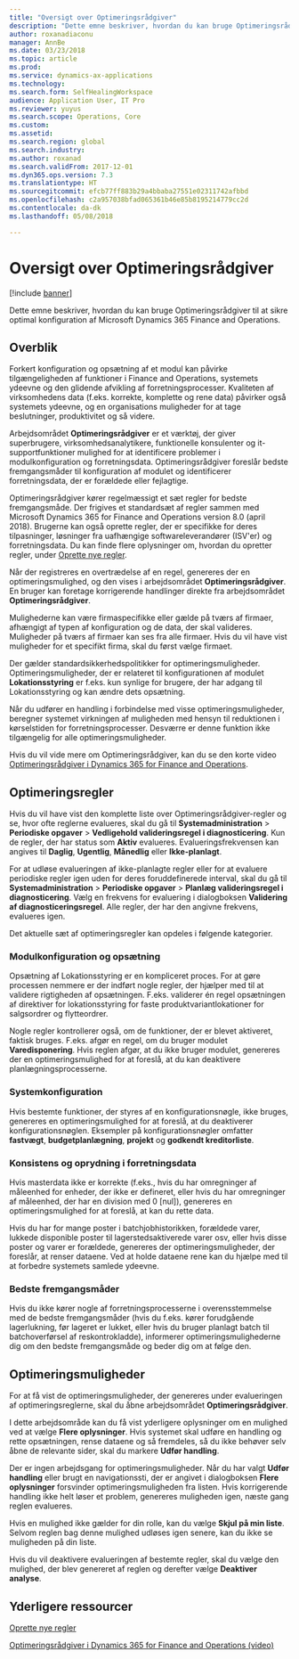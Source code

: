 ```yaml
---
title: "Oversigt over Optimeringsrådgiver"
description: "Dette emne beskriver, hvordan du kan bruge Optimeringsrådgiver til at sikre optimal konfiguration af Microsoft Dynamics 365 Finance and Operations."
author: roxanadiaconu
manager: AnnBe
ms.date: 03/23/2018
ms.topic: article
ms.prod: 
ms.service: dynamics-ax-applications
ms.technology: 
ms.search.form: SelfHealingWorkspace
audience: Application User, IT Pro
ms.reviewer: yuyus
ms.search.scope: Operations, Core
ms.custom: 
ms.assetid: 
ms.search.region: global
ms.search.industry: 
ms.author: roxanad
ms.search.validFrom: 2017-12-01
ms.dyn365.ops.version: 7.3
ms.translationtype: HT
ms.sourcegitcommit: efcb77ff883b29a4bbaba27551e02311742afbbd
ms.openlocfilehash: c2a957038bfad065361b46e85b8195214779cc2d
ms.contentlocale: da-dk
ms.lasthandoff: 05/08/2018

---
```


# <a name="optimization-advisor-overview"></a>Oversigt over Optimeringsrådgiver

[!include [banner](../includes/banner.md)]

Dette emne beskriver, hvordan du kan bruge Optimeringsrådgiver til at sikre optimal konfiguration af Microsoft Dynamics 365 Finance and Operations.

## <a name="overview"></a>Overblik

Forkert konfiguration og opsætning af et modul kan påvirke tilgængeligheden af funktioner i Finance and Operations, systemets ydeevne og den glidende afvikling af forretningsprocesser. Kvaliteten af virksomhedens data (f.eks. korrekte, komplette og rene data) påvirker også systemets ydeevne, og en organisations muligheder for at tage beslutninger, produktivitet og så videre.

Arbejdsområdet **Optimeringsrådgiver** er et værktøj, der giver superbrugere, virksomhedsanalytikere, funktionelle konsulenter og it-supportfunktioner mulighed for at identificere problemer i modulkonfiguration og forretningsdata. Optimeringsrådgiver foreslår bedste fremgangsmåder til konfiguration af modulet og identificerer forretningsdata, der er forældede eller fejlagtige.

Optimeringsrådgiver kører regelmæssigt et sæt regler for bedste fremgangsmåde. Der frigives et standardsæt af regler sammen med Microsoft Dynamics 365 for Finance and Operations version 8.0 (april 2018). Brugerne kan også oprette regler, der er specifikke for deres tilpasninger, løsninger fra uafhængige softwareleverandører (ISV'er) og forretningsdata. Du kan finde flere oplysninger om, hvordan du opretter regler, under [Oprette nye regler](./create-rules-optimization-advisor.md).

Når der registreres en overtrædelse af en regel, genereres der en optimeringsmulighed, og den vises i arbejdsområdet **Optimeringsrådgiver**. En bruger kan foretage korrigerende handlinger direkte fra arbejdsområdet **Optimeringsrådgiver**.

Mulighederne kan være firmaspecifikke eller gælde på tværs af firmaer, afhængigt af typen af konfiguration og de data, der skal valideres. Muligheder på tværs af firmaer kan ses fra alle firmaer. Hvis du vil have vist muligheder for et specifikt firma, skal du først vælge firmaet.

Der gælder standardsikkerhedspolitikker for optimeringsmuligheder. Optimeringsmuligheder, der er relateret til konfigurationen af modulet **Lokationsstyring** er f.eks. kun synlige for brugere, der har adgang til Lokationsstyring og kan ændre dets opsætning.

Når du udfører en handling i forbindelse med visse optimeringsmuligheder, beregner systemet virkningen af muligheden med hensyn til reduktionen i kørselstiden for forretningsprocesser. Desværre er denne funktion ikke tilgængelig for alle optimeringsmuligheder.

Hvis du vil vide mere om Optimeringsrådgiver, kan du se den korte video [Optimeringsrådgiver i Dynamics 365 for Finance and Operations](https://www.youtube.com/watch?v=MRsAzgFCUSQ).

## <a name="optimization-rules"></a>Optimeringsregler

Hvis du vil have vist den komplette liste over Optimeringsrådgiver-regler og se, hvor ofte reglerne evalueres, skal du gå til **Systemadministration** &gt; **Periodiske opgaver** &gt; **Vedligehold valideringsregel i diagnosticering**. Kun de regler, der har status som **Aktiv** evalueres. Evalueringsfrekvensen kan angives til **Daglig**, **Ugentlig**, **Månedlig** eller **Ikke-planlagt**.

For at udløse evalueringen af ikke-planlagte regler eller for at evaluere periodiske regler igen uden for deres foruddefinerede interval, skal du gå til **Systemadministration** &gt; **Periodiske opgaver** &gt; **Planlæg valideringsregel i diagnosticering**. Vælg en frekvens for evaluering i dialogboksen **Validering af diagnosticeringsregel**. Alle regler, der har den angivne frekvens, evalueres igen.

Det aktuelle sæt af optimeringsregler kan opdeles i følgende kategorier.

### <a name="module-configuration-and-setup"></a>Modulkonfiguration og opsætning

Opsætning af Lokationsstyring er en kompliceret proces. For at gøre processen nemmere er der indført nogle regler, der hjælper med til at validere rigtigheden af opsætningen. F.eks. validerer én regel opsætningen af direktiver for lokationsstyring for faste produktvariantlokationer for salgsordrer og flytteordrer.

Nogle regler kontrollerer også, om de funktioner, der er blevet aktiveret, faktisk bruges. F.eks. afgør en regel, om du bruger modulet **Varedisponering**. Hvis reglen afgør, at du ikke bruger modulet, genereres der en optimeringsmulighed for at foreslå, at du kan deaktivere planlægningsprocesserne.

### <a name="system-configuration"></a>Systemkonfiguration

Hvis bestemte funktioner, der styres af en konfigurationsnøgle, ikke bruges, genereres en optimeringsmulighed for at foreslå, at du deaktiverer konfigurationsnøglen. Eksempler på konfigurationsnøgler omfatter **fastvægt**, **budgetplanlægning**, **projekt** og **godkendt kreditorliste**.

### <a name="business-data-consistency-and-cleanup"></a>Konsistens og oprydning i forretningsdata

Hvis masterdata ikke er korrekte (f.eks., hvis du har omregninger af måleenhed for enheder, der ikke er defineret, eller hvis du har omregninger af måleenhed, der har en division med 0 \[nul\]), genereres en optimeringsmulighed for at foreslå, at kan du rette data. 

Hvis du har for mange poster i batchjobhistorikken, forældede varer, lukkede disponible poster til lagerstedsaktiverede varer osv, eller hvis disse poster og varer er forældede, genereres der optimeringsmuligheder, der foreslår, at renser dataene. Ved at holde dataene rene kan du hjælpe med til at forbedre systemets samlede ydeevne.

### <a name="best-practices"></a>Bedste fremgangsmåder

Hvis du ikke kører nogle af forretningsprocesserne i overensstemmelse med de bedste fremgangsmåder (hvis du f.eks. kører forudgående lagerlukning, før lageret er lukket, eller hvis du bruger planlagt batch til batchoverførsel af reskontrokladde), informerer optimeringsmulighederne dig om den bedste fremgangsmåde og beder dig om at følge den.

## <a name="optimization-opportunities"></a>Optimeringsmuligheder

For at få vist de optimeringsmuligheder, der genereres under evalueringen af optimeringsreglerne, skal du åbne arbejdsområdet **Optimeringsrådgiver**.

I dette arbejdsområde kan du få vist yderligere oplysninger om en mulighed ved at vælge **Flere oplysninger**. Hvis systemet skal udføre en handling og rette opsætningen, rense dataene og så fremdeles, så du ikke behøver selv åbne de relevante sider, skal du markere **Udfør handling**.

Der er ingen arbejdsgang for optimeringsmuligheder. Når du har valgt **Udfør handling** eller brugt en navigationssti, der er angivet i dialogboksen **Flere oplysninger** forsvinder optimeringsmuligheden fra listen. Hvis korrigerende handling ikke helt løser et problem, genereres muligheden igen, næste gang reglen evalueres.

Hvis en mulighed ikke gælder for din rolle, kan du vælge **Skjul på min liste**. Selvom reglen bag denne mulighed udløses igen senere, kan du ikke se muligheden på din liste.

Hvis du vil deaktivere evalueringen af bestemte regler, skal du vælge den mulighed, der blev genereret af reglen og derefter vælge **Deaktiver analyse**.

## <a name="additional-resources"></a>Yderligere ressourcer

[Oprette nye regler](./create-rules-optimization-advisor.md)

[Optimeringsrådgiver i Dynamics 365 for Finance and Operations (video)](https://www.youtube.com/watch?v=MRsAzgFCUSQ)

